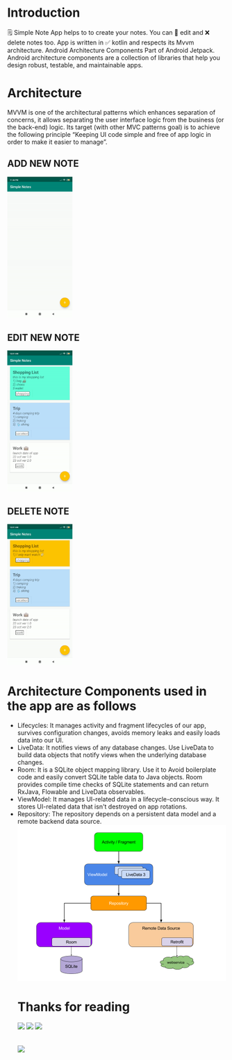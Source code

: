 # Introduction
🗒️ Simple Note App helps to to create your notes. You can 📝 edit and ❌ delete notes too. 
App is written in ✅ kotlin and respects its Mvvm architecture. Android Architecture Components
Part of Android Jetpack. Android architecture components are a collection of libraries that help 
you design robust, testable, and maintainable apps.


# Architecture

MVVM is one of the architectural patterns which enhances separation of concerns, it allows
separating the user interface logic from the business (or the back-end) logic. Its target 
(with other MVC patterns goal) is to achieve the following principle “Keeping UI code simple 
and free of app logic in order to make it easier to manage”.

<h2>ADD NEW NOTE</h2>
<img src="app/src/main/res/drawable/add.gif" width="150" >   
<h2>EDIT NEW NOTE</h2>
<img src="app/src/main/res/drawable/edit2.gif" width="150" ></DIV>
<h2>DELETE NOTE</h2>
<img src="app/src/main/res/drawable/delete.gif" width="150" >

# Architecture Components used in the app are as follows
<ul>
<li>Lifecycles: It manages activity and fragment lifecycles of our app, survives configuration changes,
avoids memory leaks and easily loads data into our UI.</li>
<li>LiveData: It notifies views of any database changes. Use LiveData to build data objects that notify views when
the underlying database changes.</li>
<li>Room: It is a SQLite object mapping library. Use it to Avoid boilerplate code and easily 
convert SQLite table data to Java objects. Room provides compile time checks of SQLite statements
and can return RxJava, Flowable and LiveData observables.</li>
<li>ViewModel: It manages UI-related data in a lifecycle-conscious way. It stores UI-related data
that isn't destroyed on app rotations.</li>
<li>Repository: The repository depends on a persistent data model and a remote backend data source.</li>

<img src="app/src/main/res/drawable/arc.png" width="700" >
<br>

# Thanks for reading
<img src="https://img.shields.io/github/forks/LanguageXX/Simple-Notes-Kotlin-App?style=social" >
<img src="https://img.shields.io/github/stars/LanguageXX/Simple-Notes-Kotlin-App?style=social">
<img src="https://img.shields.io/github/watchers/LanguageXX/Simple-Notes-Kotlin-App?style=social">
<br>
<br>
<br>
<img src="https://img.shields.io/badge/Activity%20Looking%20for%20Android%20Internship-Hi%20%2C%20%20email%20me%20prakashshukla1820%40gmail.com-green" >

